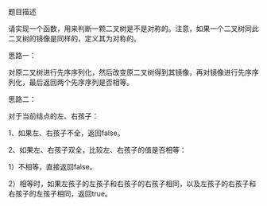题目描述

请实现一个函数，用来判断一颗二叉树是不是对称的。注意，如果一个二叉树同此二叉树的镜像是同样的，定义其为对称的。

思路一：

对原二叉树进行先序序列化，然后改变原二叉树得到其镜像，再对镜像进行先序序列化，最后返回两个先序序列是否相等。

思路二：

对于当前结点的左、右孩子：

1、如果左、右孩子不全，返回false。

2、如果左、右孩子双全，比较左、右孩子的值是否相等：

1）不相等，直接返回false。

2）相等时，如果左孩子的左孩子和右孩子的右孩子相同，以及左孩子的右孩子和右孩子的左孩子相同，返回true。

